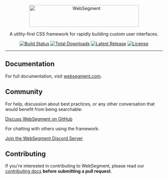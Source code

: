 <p align="center">
  <a href="https://websegment.com" target="_blank">
    <picture>
      <source media="(prefers-color-scheme: dark)" srcset="https://raw.githubusercontent.com/segment-design/websegment/HEAD/.github/logo-dark.svg">
      <source media="(prefers-color-scheme: light)" srcset="https://raw.githubusercontent.com/segment-design/websegment/HEAD/.github/logo-light.svg">
      <img alt="WebSegment" src="https://raw.githubusercontent.com/segment-design/websegment/HEAD/.github/logo-light.svg" width="350" height="70" style="max-width: 100%;">
    </picture>
  </a>
</p>

<p align="center">
  A utility-first CSS framework for rapidly building custom user interfaces.
</p>

<p align="center">
    <a href="https://github.com/segment-design/websegment/actions"><img src="https://img.shields.io/github/actions/workflow/status/segment-design/websegment/ci.yml?branch=next" alt="Build Status"></a>
    <a href="https://www.npmjs.com/package/websegment"><img src="https://img.shields.io/npm/dt/websegment.svg" alt="Total Downloads"></a>
    <a href="https://github.com/websegment/websegment/releases"><img src="https://img.shields.io/npm/v/websegment.svg" alt="Latest Release"></a>
    <a href="https://github.com/websegment/websegment/blob/master/LICENSE"><img src="https://img.shields.io/npm/l/websegment.svg" alt="License"></a>
</p>

---

## Documentation

For full documentation, visit [websegment.com](https://websegment.com).

## Community

For help, discussion about best practices, or any other conversation that would benefit from being searchable:

[Discuss WebSegment on GitHub](https://github.com/websegment/websegment/discussions)

For chatting with others using the framework:

[Join the WebSegment Discord Server](https://discord.gg/7NF8GNe)

## Contributing

If you're interested in contributing to WebSegment, please read our [contributing docs](https://github.com/websegment/websegment/blob/next/.github/CONTRIBUTING.md) **before submitting a pull request**.
